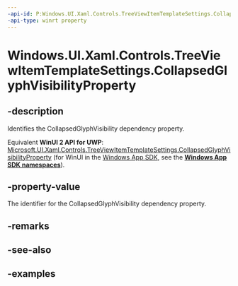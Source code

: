 ```yaml
---
-api-id: P:Windows.UI.Xaml.Controls.TreeViewItemTemplateSettings.CollapsedGlyphVisibilityProperty
-api-type: winrt property
---
```


<!-- Property syntax.
public DependencyProperty CollapsedGlyphVisibilityProperty { get; }
-->

# Windows.UI.Xaml.Controls.TreeViewItemTemplateSettings.CollapsedGlyphVisibilityProperty

## -description

Identifies the CollapsedGlyphVisibility dependency property.

Equivalent **WinUI 2 API for UWP**: [Microsoft.UI.Xaml.Controls.TreeViewItemTemplateSettings.CollapsedGlyphVisibilityProperty](/windows/winui/api/microsoft.ui.xaml.controls.treeviewitemtemplatesettings.collapsedglyphvisibilityproperty) (for WinUI in the [Windows App SDK](/windows/apps/windows-app-sdk/), see the **[Windows App SDK namespaces](/windows/windows-app-sdk/api/winrt/)**).

## -property-value

The identifier for the CollapsedGlyphVisibility dependency property.

## -remarks

## -see-also

## -examples

